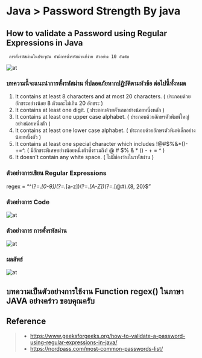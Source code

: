 # Java > Password Strength By java

## How to validate a Password using Regular Expressions in Java

     การตั้งรหัสผ่านในประจุบัน ยังมีการตั้งรหัสผ่านที่ง่าย ตัวอย่าง 10 อันดับ

![at](https://devtech95.github.io/Day5_Password_strength/Pic/TOP10.PNG)

### บทความนี้จะแนะนำการตั้งรหัสผ่าน ที่ปลอดภัยหากปฏิบัติตามหัวข้อ ต่อไปนี้ทั้งหมด

1. It contains at least 8 characters and at most 20 characters. ( ประกอบด้วยอักขระอย่างน้อย 8 ตัวและไม่เกิน 20 อักขระ )
2. It contains at least one digit. ( ประกอบด้วยตัวเลขอย่างน้อยหนึ่งหลัก )
3. It contains at least one upper case alphabet. ( ประกอบด้วยอักษรตัวพิมพ์ใหญ่อย่างน้อยหนึ่งตัว )
4. It contains at least one lower case alphabet. ( ประกอบด้วยอักษรตัวพิมพ์เล็กอย่างน้อยหนึ่งตัว )
5. It contains at least one special character which includes !@#$%&*()-+=^. ( มีอักขระพิเศษอย่างน้อยหนึ่งตัวซึ่งรวมถึง! @ # $% & * () - + = ^ )
6. It doesn’t contain any white space. ( ไม่มีช่องว่างในรหัสผ่าน )

### ตัวอย่างการเขียน Regular Expressions

   regex = “^(?=.*[0-9])(?=.*[a-z])(?=.*[A-Z])(?=.*[@#$%^&-+=()])(?=\\S+$).{8, 20}$”

### ตัวอย่างการ Code

![at](https://devtech95.github.io/Day5_Password_strength/Pic/Code.PNG)

### ตัวอย่างการ การตั้งรหัสผ่าน

![at](https://devtech95.github.io/Day5_Password_strength/Pic/Simple.PNG)

### ผลลัพธ์

![at](https://devtech95.github.io/Day5_Password_strength/Pic/result.PNG)

## บทความเป็นตัวอย่างการใช้งาน Function regex() ในภาษา JAVA อย่างคร่าว  ขอบคุณครับ

## Reference

> - <https://www.geeksforgeeks.org/how-to-validate-a-password-using-regular-expressions-in-java/>
> - <https://nordpass.com/most-common-passwords-list/>
